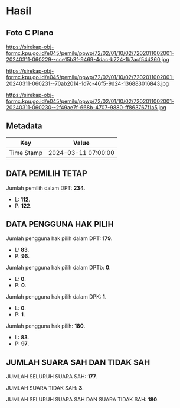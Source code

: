 # Hasil

## Foto C Plano

https://sirekap-obj-formc.kpu.go.id/e045/pemilu/ppwp/72/02/01/10/02/7202011002001-20240311-060229--cce15b3f-9469-4dac-b724-1b7acf54d360.jpg

https://sirekap-obj-formc.kpu.go.id/e045/pemilu/ppwp/72/02/01/10/02/7202011002001-20240311-060231--70ab2014-1d7c-46f5-9d24-136883016843.jpg

https://sirekap-obj-formc.kpu.go.id/e045/pemilu/ppwp/72/02/01/10/02/7202011002001-20240311-060230--2f49ae7f-668b-4707-9880-ff863767f1a5.jpg


## Metadata

| Key        | Value               |
| ---------- | ------------------- |
| Time Stamp | 2024-03-11 07:00:00 |


## DATA PEMILIH TETAP

Jumlah pemilih dalam DPT: **234**.
 * L: **112**.
 * P: **122**.

## DATA PENGGUNA HAK PILIH

Jumlah pengguna hak pilih dalam DPT: **179**.
 * L: **83**.
 * P: **96**.

Jumlah pengguna hak pilih dalam DPTb: **0**.
 * L: **0**.
 * P: **0**.

Jumlah pengguna hak pilih dalam DPK: **1**.
 * L: **0**.
 * P: **1**.

Jumlah pengguna hak pilih: **180**.
 * L: **83**.
 * P: **97**.

## JUMLAH SUARA SAH DAN TIDAK SAH

JUMLAH SELURUH SUARA SAH: **177**.

JUMLAH SUARA TIDAK SAH: **3**.

JUMLAH SELURUH SUARA SAH DAN SUARA TIDAK SAH: **180**.


